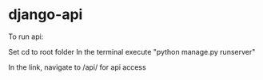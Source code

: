 # django-api
To run api:

Set cd to root folder
In the terminal execute "python manage.py runserver"

In the link, navigate to /api/ for api access
